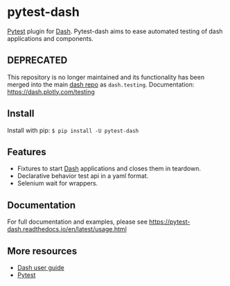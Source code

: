 

# pytest-dash

[Pytest][2] plugin for [Dash][1]. Pytest-dash aims to ease automated testing of dash applications and components.

## DEPRECATED

This repository is no longer maintained and its functionality has been merged into the main [dash repo](https://github.com/plotly/dash) as `dash.testing`. Documentation: https://dash.plotly.com/testing

## Install

Install with pip: `$ pip install -U pytest-dash`

## Features

- Fixtures to start [Dash][1] applications and closes them in teardown.
- Declarative behavior test api in a yaml format.
- Selenium wait for wrappers.

## Documentation

For full documentation and examples, please see https://pytest-dash.readthedocs.io/en/latest/usage.html

## More resources

- [Dash user guide](https://dash.plotly.com/)
- [Pytest][2]

[1]: https://github.com/plotly/dash
[2]: https://github.com/pytest-dev/pytest
